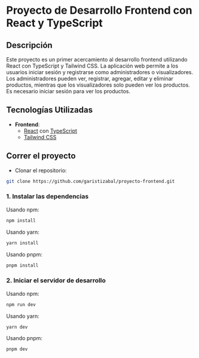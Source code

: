 # Proyecto de Desarrollo Frontend con React y TypeScript

## Descripción

Este proyecto es un primer acercamiento al desarrollo frontend utilizando React con TypeScript y Tailwind CSS. La aplicación web permite a los usuarios iniciar sesión y registrarse como administradores o visualizadores. Los administradores pueden ver, registrar, agregar, editar y eliminar productos, mientras que los visualizadores solo pueden ver los productos. Es necesario iniciar sesión para ver los productos.

## Tecnologías Utilizadas

- **Frontend**:
  - [React](https://reactjs.org/) con [TypeScript](https://www.typescriptlang.org/)
  - [Tailwind CSS](https://tailwindcss.com/)

## Correr el proyecto

- Clonar el repositorio:

```bash
git clone https://github.com/garistizabal/proyecto-frontend.git
```

### 1. Instalar las dependencias

Usando npm:

```bash
npm install
```

Usando yarn:

```bash
yarn install
```

Usando pnpm:

```bash
pnpm install
```

### 2. Iniciar el servidor de desarrollo

Usando npm:

```bash
npm run dev
```

Usando yarn:

```bash
yarn dev
```

Usando pnpm:

```bash
pnpm dev
```
